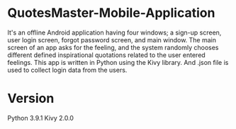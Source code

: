 # QuotesMaster-Mobile-Application

It's an offline Android application having four windows; a sign-up screen, user login screen, forgot password screen, and main window. 
The main screen of an app asks for the feeling, and the system randomly chooses different defined inspirational quotations related to the user entered feelings. 
This app is written in Python using the Kivy library. And .json file is used to collect login data from the users. 

# Version
Python 3.9.1
Kivy 2.0.0
